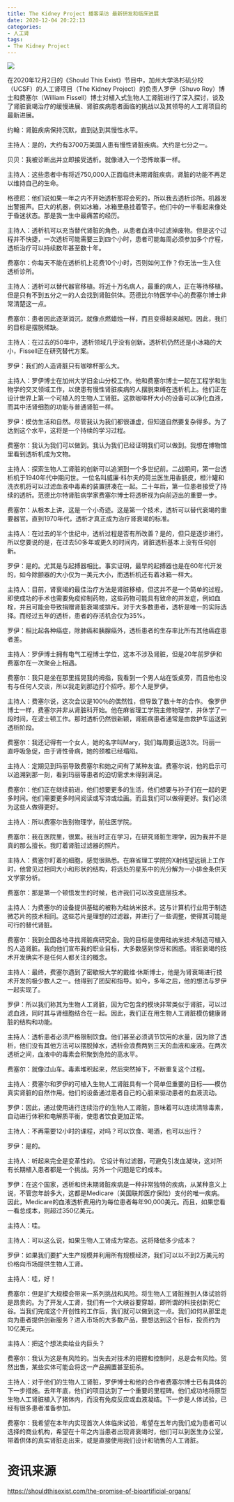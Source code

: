 ```yaml
---
title: The Kidney Project 播客采访 最新研发和临床进展
date: 2020-12-04 20:22:13
categories:
- 人工肾
tags:
- The Kidney Project
---
```


![](the-kidney-project.jpg)

在2020年12月2日的《Should This Exist》节目中，加州大学洛杉矶分校（UCSF）的人工肾项目（The Kidney Project）的负责人罗伊（Shuvo Roy）博士和费塞尔（William Fissell）博士对植入式生物人工肾脏进行了深入探讨，谈及了肾脏衰竭治疗的缓慢进展、肾脏疾病患者面临的挑战以及其领导的人工肾项目的最新进展。

<!-- more -->

约翰：肾脏疾病保持沉默，直到达到其慢性水平。

主持人：是的，大约有3700万美国人患有慢性肾脏疾病。大约是七分之一。

贝贝：我被诊断出并立即接受透析。就像进入一个恐怖故事一样。

主持人：这些患者中有将近750,000人正面临终末期肾脏疾病，肾脏的功能不再足以维持自己的生命。

格德尼：他们说如果一年之内不开始透析那将会死的，所以我去透析诊所。机器发出警报声。巨大的机器，例如冰箱，冰箱里悬挂着管子。他们中的一半看起来像处于昏迷状态。那是我一生中最痛苦的经历。

主持人：透析机可以充当替代肾脏的角色，从患者血液中过滤掉废物。但是这个过程并不快捷，一次透析可能需要三到四个小时，患者可能每周必须参加多个疗程，透析治疗可以持续数年甚至数十年。

费塞尔：你每天不能在透析机上花费10个小时，否则如何工作？你无法一生入住透析诊所。

主持人：透析可以替代器官移植。将近十万名病人，最重的病人，正在等待移植。但是只有不到五分之一的人会找到肾脏供体。范德比尔特医学中心的费塞尔博士非常清楚这一点。

费塞尔：患者因此逐渐消沉，就像点燃蜡烛一样，而且变得越来越短。因此，我们的目标是摆脱稀缺。

主持人：在过去的50年中，透析领域几乎没有创新。透析机仍然还是小冰箱的大小，Fissell正在研究替代方案。

罗伊：我们的人造肾脏只有咖啡杯那么大。

主持人：罗伊博士在加州大学旧金山分校工作。他和费塞尔博士一起在工程学和生物学的交叉领域工作，以使患有慢性肾脏疾病的人摆脱束缚在透析机上。他们正在设计世界上第一个可植入的生物人工肾脏。这款咖啡杯大小的设备可以净化血液，而其中活肾细胞的功能与普通肾脏一样。

罗伊：模仿生活和自然。尽管我认为我们都很谦虚，但知道自然要复杂得多。为了达到这个水平，这将是一个持续的学习过程。

费塞尔：我认为我们可以做到。我认为我们已经证明我们可以做到。我想在博物馆里看到透析机成为文物。

主持人：探索生物人工肾脏的创新可以追溯到一个多世纪前。二战期间，第一台透析机于1940年代中期问世。一位名叫威廉·科尔夫的荷兰医生用香肠皮，橙汁罐和洗衣机将可以过滤血液中毒素的装置拼凑在一起。二十年后，第一位患者接受了持续的透析。范德比尔特肾脏病学家费塞尔博士将透析视为向前迈出的重要一步。

费塞尔：从根本上讲，这是一个小奇迹。这是第一个技术，透析可以替代衰竭的重要器官。直到1970年代，透析才真正成为治疗肾衰竭的标准。

主持人：在过去的半个世纪中，透析过程是否有所改善？是的，但只是逐步进行。所以您要说的是，在过去50多年或更久的时间内，肾脏透析基本上没有任何创新。

罗伊：是的。尤其是与起搏器相比。事实证明，最早的起搏器也是在60年代开发的，如今除颤器的大小仅为一美元大小，而透析机还有着冰箱一样大。

主持人：目前，肾衰竭的最佳治疗方法是肾脏移植，但这并不是一个简单的过程。即使成功的手术也需要免疫抑制药物，这些药物可能具有致命的并发症，例如血栓，并且可能会导致捐赠肾脏衰竭或排斥。对于大多数患者，透析是唯一的实际选择。而经过五年的透析，患者的存活机会仅为35%。

罗伊：相比起各种癌症，除肺癌和胰腺癌外，透析患者的生存率比所有其他癌症患者差。

主持人：罗伊博士拥有电气工程博士学位，这本不涉及肾脏，但是20年前罗伊和费塞尔在一次聚会上相遇。

费塞尔：我只是坐在那里摇晃我的拇指，我看到一个男人站在饭桌旁，而且他也没有与任何人交谈，所以我走到那边打个招呼。那个人是罗伊。

主持人：费塞尔说，这次会议是100％的偶然性，但导致了数十年的合作。 像罗伊博士一样，费塞尔并非从肾脏科开始。他在麻省理工学院主修物理学，并休学了一段时间，在波士顿工作。那时透析仍然很新颖，肾脏病患者通常是由救护车运送到透析阶段。

费塞尔：我还记得有一个女人，她的名字叫Mary，我们每周要运送3次。玛丽一直呼吸急促，由于肾性骨病，她的颈椎已经塌陷。

主持人：定期见到玛丽导致费塞尔和她之间有了某种友谊。费塞尔说，他的启示可以追溯到那一刻，看到玛丽等患者的迫切需求未得到满足。

费塞尔：他们正在继续前进，他们想要更多的生活，他们想要与孙子们在一起的更多时间。他们需要更多时间阅读或写诗或绘画。而且我们可以做得更好。我们必须为这些人做得更好。

主持人：所以费塞尔告别物理学，前往医学院。

费塞尔：我在医院里，很累。我当时正在学习，在研究肾脏生理学，因为我并不是真的那么擅长。我盯着肾脏过滤器的照片。

主持人：费塞尔盯着的细胞，感觉很熟悉。在麻省理工学院的X射线望远镜上工作时，他曾见过相同大小和形状的结构，将远处的星系中的光分解为一小排金条供天文学家分析。

费塞尔：那是第一个顿悟发生的时候，也许我们可以改变底层技术。

主持人：为费塞尔的设备提供基础的被称为硅纳米技术。这与计算机行业用于制造微芯片的技术相同。这些芯片是理想的过滤器，并进行了一些调整，使得其可能是可行的替代肾脏。

费塞尔：我到全国各地寻找肾脏病研究金。我的目标是使用硅纳米技术制造可植入的人造肾脏。我向他们宣布我的职业目标，大多数感到惊讶和困惑。肾脏衰竭的技术开发确实不是任何人都关注的概念。

主持人：最终，费塞尔遇到了密歇根大学的戴维·休斯博士，他是为肾衰竭进行技术开发的极少数人之一。他得到了团契和指导。如今，多年之后，他的想法与罗伊一起实现了。

罗伊：所以我们称其为生物人工肾脏，因为它包含的模块非常类似于肾脏，可以过滤血液，同时其与肾细胞结合在一起。因此，我们正在用生物人工肾脏模仿健康肾脏的结构和功能。

主持人：透析患者必须严格限制饮食。他们甚至必须调节饮用的水量，因为除了透析，他们没有其他方法可以摆脱掉水，透析会浪费两到三天的血液和废液。在两次透析之间，血液中的毒素会积聚到危险的高水平。

费塞尔：就像过山车。毒素堆积起来，然后突然掉下，不断重复这个过程。

主持人：费塞尔和罗伊的可植入生物人工肾脏具有一个简单但重要的目标——模仿真实肾脏的自然作用。他们的设备通过患者自己的心脏来驱动患者的血液流动。

罗伊：因此，通过使用进行连续治疗的生物人工肾脏，意味着可以连续清除毒素，自动进行体积和电解质平衡，使患者饮食更加正常。

主持人：不再需要12小时的课程，对吗？可以饮食、喝酒，也可以出行？

罗伊：是的。

主持人：听起来完全是变革性的。 它设计有过滤器，可避免引发血凝块，这对所有长期植入患者都是一个挑战。另外一个问题是它的成本。

罗伊：在这个国家，透析和终末期肾脏疾病是一种非常独特的疾病，从某种意义上说，不管您年龄多大，这都是Medicare（美国联邦医疗保险）支付的唯一疾病。因此，Medicare的血液透析费用约为每位患者每年90,000美元。而且，如果您看一看总成本，则超过350亿美元。

主持人：哇。

主持人：可以这么说，如果生物人工肾成为常态。这将降低多少成本？

罗伊：如果我们要扩大生产规模并利用所有规模经济，我们可以以不到2万美元的价格向市场提供生物人工肾。

主持人：哇，好！

费塞尔：但是扩大规模会带来一系列挑战和风险。将生物人工肾脏推到人体试验将是昂贵的。为了开发人工肾，我们有一个大峡谷要穿越，即所谓的科技创新死亡谷。当我们完成这个开创性的工作后，我们就可以做到这一点。我们如何从那里走向为患者提供创新服务？进入市场的大多数产品，要想达到这个目标，投资约为10亿美元。

主持人：把这个想法卖给业内巨头？

费塞尔：我认为这是有风险的。当失去对技术的把握和控制时，总是会有风险。贸然出售，某些实体可能会将这一产品搁置甚至扼杀。

主持人：对于他们的生物人工肾脏，罗伊博士和他的合作者费塞尔博士已有具体的下一步措施。去年年底，他们的项目达到了一个重要的里程碑。他们成功地将原型生物人工肾脏植入了猪体内，而没有免疫反应或血液凝结。下一步是人体试验，已经有很多患者准备参加。

费塞尔：我希望在本年内实现首次人体临床试验，希望在五年内我们成为患者可以选择的商业机构，希望在十年之内当患者出现肾衰竭时，他们可以到医生办公室，带着供体的真实肾脏走出来，或是直接使用我们设计和销售的人工肾脏。

# 资讯来源

https://shouldthisexist.com/the-promise-of-bioartificial-organs/
